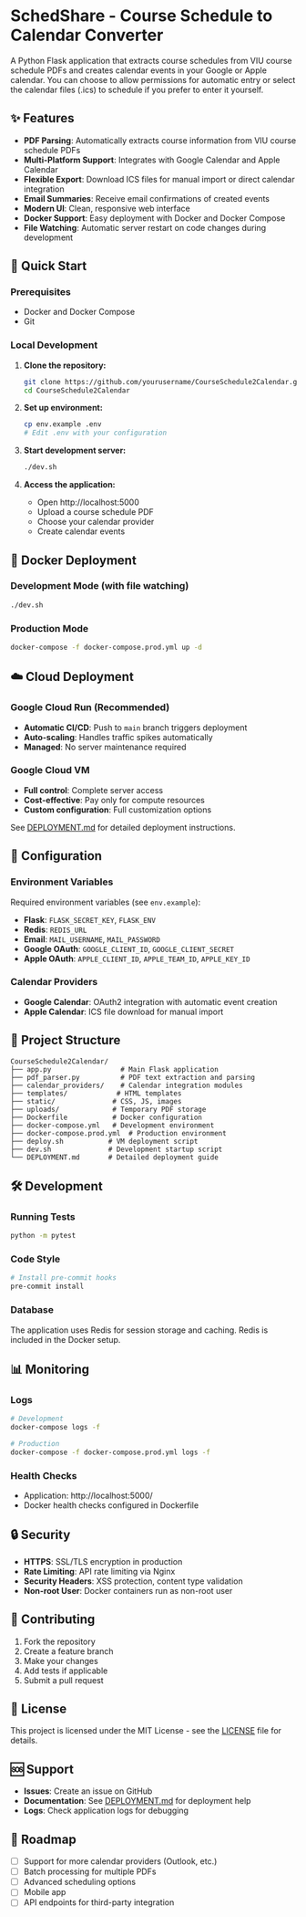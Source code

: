 # SchedShare - Course Schedule to Calendar Converter

A Python Flask application that extracts course schedules from VIU course schedule PDFs and creates calendar events in your Google or Apple calendar. You can choose to allow permissions for automatic entry or select the calendar files (.ics) to schedule if you prefer to enter it yourself.

## ✨ Features

- **PDF Parsing**: Automatically extracts course information from VIU course schedule PDFs
- **Multi-Platform Support**: Integrates with Google Calendar and Apple Calendar
- **Flexible Export**: Download ICS files for manual import or direct calendar integration
- **Email Summaries**: Receive email confirmations of created events
- **Modern UI**: Clean, responsive web interface
- **Docker Support**: Easy deployment with Docker and Docker Compose
- **File Watching**: Automatic server restart on code changes during development

## 🚀 Quick Start

### Prerequisites
- Docker and Docker Compose
- Git

### Local Development
1. **Clone the repository:**
   ```bash
   git clone https://github.com/yourusername/CourseSchedule2Calendar.git
   cd CourseSchedule2Calendar
   ```

2. **Set up environment:**
   ```bash
   cp env.example .env
   # Edit .env with your configuration
   ```

3. **Start development server:**
   ```bash
   ./dev.sh
   ```

4. **Access the application:**
   - Open http://localhost:5000
   - Upload a course schedule PDF
   - Choose your calendar provider
   - Create calendar events

## 🐳 Docker Deployment

### Development Mode (with file watching)
```bash
./dev.sh
```

### Production Mode
```bash
docker-compose -f docker-compose.prod.yml up -d
```

## ☁️ Cloud Deployment

### Google Cloud Run (Recommended)
- **Automatic CI/CD**: Push to `main` branch triggers deployment
- **Auto-scaling**: Handles traffic spikes automatically
- **Managed**: No server maintenance required

### Google Cloud VM
- **Full control**: Complete server access
- **Cost-effective**: Pay only for compute resources
- **Custom configuration**: Full customization options

See [DEPLOYMENT.md](DEPLOYMENT.md) for detailed deployment instructions.

## 🔧 Configuration

### Environment Variables
Required environment variables (see `env.example`):

- **Flask**: `FLASK_SECRET_KEY`, `FLASK_ENV`
- **Redis**: `REDIS_URL`
- **Email**: `MAIL_USERNAME`, `MAIL_PASSWORD`
- **Google OAuth**: `GOOGLE_CLIENT_ID`, `GOOGLE_CLIENT_SECRET`
- **Apple OAuth**: `APPLE_CLIENT_ID`, `APPLE_TEAM_ID`, `APPLE_KEY_ID`

### Calendar Providers
- **Google Calendar**: OAuth2 integration with automatic event creation
- **Apple Calendar**: ICS file download for manual import

## 📁 Project Structure

```
CourseSchedule2Calendar/
├── app.py                 # Main Flask application
├── pdf_parser.py          # PDF text extraction and parsing
├── calendar_providers/    # Calendar integration modules
├── templates/            # HTML templates
├── static/              # CSS, JS, images
├── uploads/             # Temporary PDF storage
├── Dockerfile           # Docker configuration
├── docker-compose.yml   # Development environment
├── docker-compose.prod.yml  # Production environment
├── deploy.sh           # VM deployment script
├── dev.sh              # Development startup script
└── DEPLOYMENT.md       # Detailed deployment guide
```

## 🛠️ Development

### Running Tests
```bash
python -m pytest
```

### Code Style
```bash
# Install pre-commit hooks
pre-commit install
```

### Database
The application uses Redis for session storage and caching. Redis is included in the Docker setup.

## 📊 Monitoring

### Logs
```bash
# Development
docker-compose logs -f

# Production
docker-compose -f docker-compose.prod.yml logs -f
```

### Health Checks
- Application: http://localhost:5000/
- Docker health checks configured in Dockerfile

## 🔒 Security

- **HTTPS**: SSL/TLS encryption in production
- **Rate Limiting**: API rate limiting via Nginx
- **Security Headers**: XSS protection, content type validation
- **Non-root User**: Docker containers run as non-root user

## 🤝 Contributing

1. Fork the repository
2. Create a feature branch
3. Make your changes
4. Add tests if applicable
5. Submit a pull request

## 📄 License

This project is licensed under the MIT License - see the [LICENSE](LICENSE) file for details.

## 🆘 Support

- **Issues**: Create an issue on GitHub
- **Documentation**: See [DEPLOYMENT.md](DEPLOYMENT.md) for deployment help
- **Logs**: Check application logs for debugging

## 🚀 Roadmap

- [ ] Support for more calendar providers (Outlook, etc.)
- [ ] Batch processing for multiple PDFs
- [ ] Advanced scheduling options
- [ ] Mobile app
- [ ] API endpoints for third-party integration